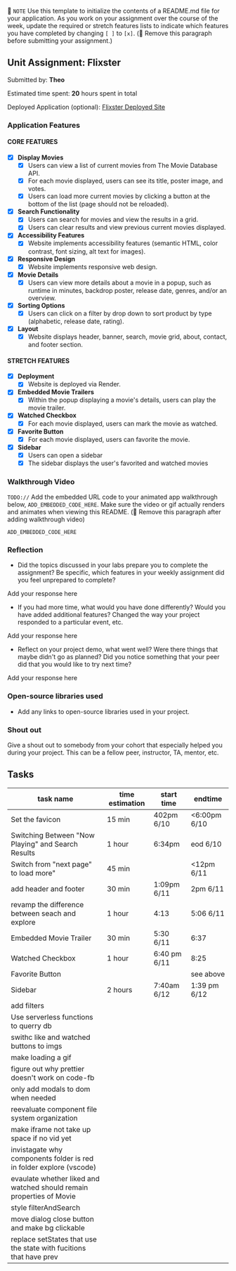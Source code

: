 📝 `NOTE` Use this template to initialize the contents of a README.md file for your application. As you work on your assignment over the course of the week, update the required or stretch features lists to indicate which features you have completed by changing `[ ]` to `[x]`. (🚫 Remove this paragraph before submitting your assignment.)

## Unit Assignment: Flixster

Submitted by: **Theo**

Estimated time spent: **20** hours spent in total

Deployed Application (optional): [Flixster Deployed Site](https://flixster-ctfr.onrender.com/)

### Application Features

#### CORE FEATURES


- [x] **Display Movies**
  - [x] Users can view a list of current movies from The Movie Database API.
  - [x] For each movie displayed, users can see its title, poster image, and votes.
  - [x] Users can load more current movies by clicking a button at the bottom of the list (page should not be reloaded).
- [x] **Search Functionality**
  - [x] Users can search for movies and view the results in a grid.
  - [x] Users can clear results and view previous current movies displayed.
- [x] **Accessibility Features**
  - [x] Website implements accessibility features (semantic HTML, color contrast, font sizing, alt text for images).
- [x] **Responsive Design**
  - [x] Website implements responsive web design.
- [x] **Movie Details**
  - [x] Users can view more details about a movie in a popup, such as runtime in minutes, backdrop poster, release date, genres, and/or an overview.
- [x] **Sorting Options**
  - [x] Users can click on a filter by drop down to sort product by type (alphabetic, release date, rating).
- [x] **Layout**
  - [x] Website displays header, banner, search, movie grid, about, contact, and footer section.

#### STRETCH FEATURES

- [x] **Deployment**
  - [x] Website is deployed via Render.
- [x] **Embedded Movie Trailers**
  - [x] Within the popup displaying a movie's details, users can play the movie trailer.
- [x] **Watched Checkbox**
  - [x] For each movie displayed, users can mark the movie as watched.
- [x] **Favorite Button**
  - [x] For each movie displayed, users can favorite the movie.
- [x] **Sidebar**
  - [x] Users can open a sidebar
  - [x] The sidebar displays the user's favorited and watched movies

### Walkthrough Video

`TODO://` Add the embedded URL code to your animated app walkthrough below, `ADD_EMBEDDED_CODE_HERE`. Make sure the video or gif actually renders and animates when viewing this README. (🚫 Remove this paragraph after adding walkthrough video)

`ADD_EMBEDDED_CODE_HERE`

### Reflection

* Did the topics discussed in your labs prepare you to complete the assignment? Be specific, which features in your weekly assignment did you feel unprepared to complete?

Add your response here

* If you had more time, what would you have done differently? Would you have added additional features? Changed the way your project responded to a particular event, etc.

Add your response here

* Reflect on your project demo, what went well? Were there things that maybe didn't go as planned? Did you notice something that your peer did that you would like to try next time?

Add your response here

### Open-source libraries used

- Add any links to open-source libraries used in your project.

### Shout out

Give a shout out to somebody from your cohort that especially helped you during your project. This can be a fellow peer, instructor, TA, mentor, etc.


## Tasks
| task name| time estimation | start time| endtime|
|------|------|------|------|
|Set the favicon|15 min| 402pm 6/10|<6:00pm 6/10||
|Switching Between "Now Playing" and Search Results|1 hour| 6:34pm |eod 6/10|
|Switch from "next page" to load more" | 45 min | | <12pm 6/11|
|add header and footer| 30 min| 1:09pm 6/11| 2pm 6/11|
|revamp the difference between seach and explore|1 hour|4:13|5:06 6/11|
|Embedded Movie Trailer|30 min |5:30 6/11|6:37 |
|Watched Checkbox|1 hour|6:40 pm 6/11|8:25||
|Favorite Button|||see above|
|Sidebar|2 hours| 7:40am 6/12|1:39 pm 6/12|
|add filters||||
|Use serverless functions to querry db||||
|swithc like and watched buttons to imgs||||
|make loading a gif||||
|figure out why prettier doesn't work on code-fb||||
|only add modals to dom when needed||||
|reevaluate component file system organization||||
|make iframe not take up space if no vid yet||||
|invistagate why components folder is red in folder explore (vscode)||||
| evaulate whether liked and watched should remain properties of Movie||||
|style filterAndSearch||||
|move dialog close button and make bg clickable||||
|replace setStates that use the state with fucitions that have prev||||
